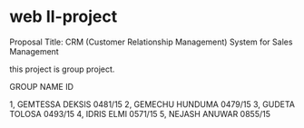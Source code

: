 # web II-project
Proposal Title: CRM (Customer Relationship 
Management) System for Sales Management

this project is group project.

  GROUP NAME              ID

1, GEMTESSA DEKSIS     0481/15
2, GEMECHU HUNDUMA     0479/15
3, GUDETA TOLOSA       0493/15
4, IDRIS ELMI          0571/15
5, NEJASH ANUWAR       0855/15
